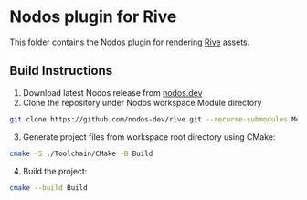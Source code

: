 # Nodos plugin for Rive

This folder contains the Nodos plugin for rendering [Rive](https://rive.app) assets.

## Build Instructions
1. Download latest Nodos release from [nodos.dev](https://nodos.dev)
2. Clone the repository under Nodos workspace Module directory
```bash
git clone https://github.com/nodos-dev/rive.git --recurse-submodules Module/rive
```
3. Generate project files from workspace root directory using CMake:
```bash
cmake -S ./Toolchain/CMake -B Build
```
4. Build the project:
```bash
cmake --build Build
```

